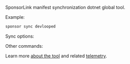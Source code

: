 SponsorLink manifest synchronization dotnet global tool.

Example:

```bash
sponsor sync devlooped
```

Sync options:

<!-- include sync.md -->

Other commands:

<!-- include help.md -->

Learn more [about the tool](https://github.com/devlooped/SponsorLink/blob/main/docs/github/index.md#sponsor-manifest-sync) 
and related [telemetry](https://github.com/devlooped/SponsorLink/blob/main/docs/github/index.md#telemetry).

<!-- exclude -->
